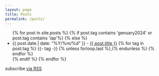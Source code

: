 ```yaml
---
layout: page
title: Posts
permalink: /posts/
---
```


<div class="home">
  <ul class="post-list">
    {% for post in site.posts %}
		{% if post.tag contains 'genuary2024' or post.tag contains 'iap'%}
		{% else %}
	      <!-- <li>
	        <span class="post-meta">{{ post.date | date: "%b %-d, %Y" }}</span>
	        <h3>
	          <a class="post-link" href="{{ post.url | prepend: site.baseurl }}">{{ post.title }}</a>
	        </h3>
	      </li> -->
		  <li>
		  <span class="post-meta">{{ post.date | date: "%Y/%m/%d" }}</span> - <a class="post-link" href="{{ post.url | prepend: site.baseurl }}"  style="display: inline;">{{ post.title }}</a>
		  <span class="post-tag">
			{% for tag in post.tag %}
				{{- tag -}}
		  		{% unless forloop.last %},{% endunless %}
		  	{% endfor %}
		</span>
		  </li>
		  {% endif %}
    {% endfor %}
  </ul>

  <p class="rss-subscribe">subscribe <a href="{{ "/feed.xml" | prepend: site.baseurl }}">via RSS</a></p>

</div>

